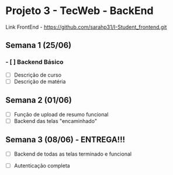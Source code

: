 # Projeto 3 - TecWeb - BackEnd
Link FrontEnd - https://github.com/sarahp31/I-Student_frontend.git  <br/>
## Semana 1 (25/06)
### - [ ] Backend Básico
- [ ] Descrição de curso
- [ ] Descrição de matéria <br/>

## Semana 2 (01/06)
- [ ] Função de upload de resumo funcional
- [ ] Backend das telas "encaminhado" <br/>

## Semana 3 (08/06) - ENTREGA!!!
- [ ] Backend de todas as telas terminado e funcional
- [ ] Autenticação completa



